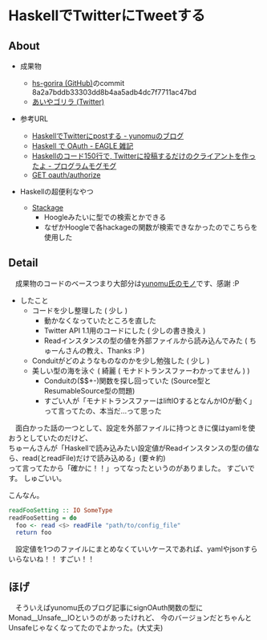 # HaskellでTwitterにTweetする

## About

* 成果物
    - [hs-gorira (GitHub)](http://github.com/aiya000/hs-gorira)のcommit 8a2a7bddb33303dd8b4aa5adb4dc7f7711ac47bd
    - [あいやゴリラ (Twitter)](https://twitter.com/aiya_gorira)

* 参考URL
    - [HaskellでTwitterにpostする - yunomuのブログ](http://yunomu.hatenablog.jp/entry/2012/05/13/210629)
    - [Haskell で OAuth - EAGLE 雑記](http://d.hatena.ne.jp/eagletmt/20100820/1282253083)
    - [Haskellのコード150行で, Twitterに投稿するだけのクライアントを作ったよ - プログラムモグモグ](http://itchyny.hatenablog.com/entry/20110911/1315741853)
    - [GET oauth/authorize](https://dev.twitter.com/oauth/reference/get/oauth/authorize)

* Haskellの超便利なやつ
    - [Stackage](https://www.stackage.org/)
        - Hoogleみたいに型での検索とかできる
        - なぜかHoogleで各hackageの関数が検索できなかったのでこちらを使用した


## Detail

　成果物のコードのベースつまり大部分は[yunomu氏のモノ](http://yunomu.hatenablog.jp/entry/2012/05/13/210629)です、感謝 :P

* したこと
    - コードを少し整理した ( 少し )
        - 動かなくなっていたところを直した
        - Twitter API 1.1用のコードにした ( 少しの書き換え )
        - Readインスタンスの型の値を外部ファイルから読み込んでみた ( ちゅーんさんの教え、Thanks :P )
    - Conduitがどのようなものなのかを少し勉強した ( 少し )
    - 美しい型の海を泳ぐ ( 綺麗 ( モナドトランスファーわかってません ) )
        - Conduitの($$+-)関数を探し回っていた (Source型とResumableSource型の問題)
        - すごい人が「モナドトランスファーはliftIOするとなんかIOが動く」って言ってたの、本当だ…って思った

　面白かった話の一つとして、設定を外部ファイルに持つときに僕はyamlを使おうとしていたのだけど、  
ちゅーんさんが「Haskellで読み込みたい設定値がReadインスタンスの型の値なら、read(とreadFile)だけで読み込める」(要☆約)  
って言ってたから「確かに！！」ってなったというのがありました。
すごいです。 しゅごいい。

こんなん。

```haskell
readFooSetting :: IO SomeType
readFooSetting = do
  foo <- read <$> readFile "path/to/config_file"
  return foo
```

　設定値を1つのファイルにまとめなくていいケースであれば、yamlやjsonすらいらないね！！
すごい！！


## ほげ

　そういえばyunomu氏のブログ記事にsignOAuth関数の型にMonad__Unsafe__IOというのがあったけれど、
今のバージョンだとちゃんとUnsafeじゃなくなってたのでよかった。(大丈夫)
